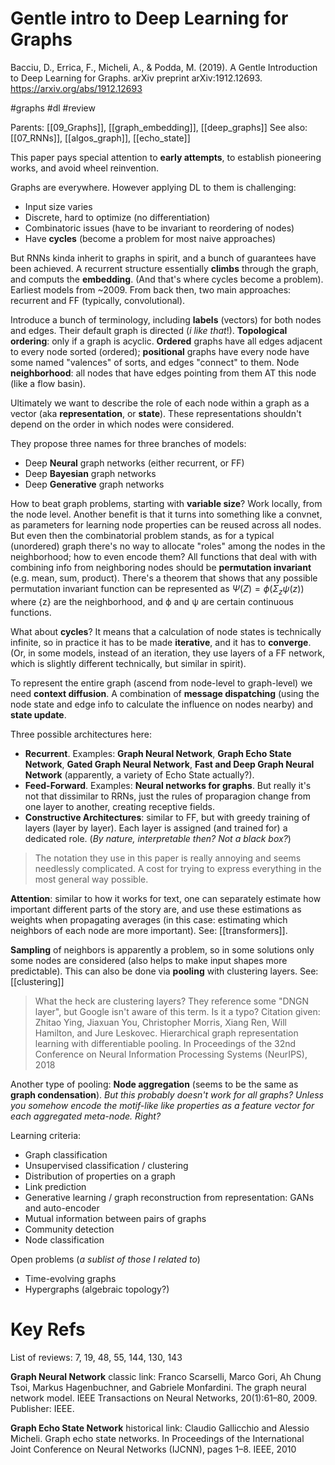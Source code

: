# Gentle intro to Deep Learning for Graphs

Bacciu, D., Errica, F., Micheli, A., & Podda, M. (2019). A Gentle Introduction to Deep Learning for Graphs. arXiv preprint arXiv:1912.12693.
https://arxiv.org/abs/1912.12693

#graphs #dl #review

Parents: [[09_Graphs]], [[graph_embedding]], [[deep_graphs]]
See also: [[07_RNNs]], [[algos_graph]], [[echo_state]]

This paper pays special attention to **early attempts**, to establish pioneering works, and avoid wheel reinvention.

Graphs are everywhere. However applying DL to them is challenging:
* Input size varies
* Discrete, hard to optimize (no differentiation)
* Combinatoric issues (have to be invariant to reordering of nodes)
* Have **cycles** (become a problem for most naive approaches)

But RNNs kinda inherit to graphs in spirit, and a bunch of guarantees have been achieved. A recurrent structure essentially **climbs** through the graph, and computs the **embedding**. (And that's where cycles become a problem). Earliest models from ~2009. From back then, two main approaches: recurrent and FF (typically, convolutional).

Introduce a bunch of terminology, including **labels** (vectors) for both nodes and edges. Their default graph is directed (_i like that_!). **Topological ordering**: only if a graph is acyclic. **Ordered** graphs have all edges adjacent to every node sorted (ordered); **positional** graphs have every node have some named "valences" of sorts, and edges "connect" to them. Node **neighborhood**: all nodes that have edges pointing from them AT this node (like a flow basin).

Ultimately we want to describe the role of each node within a graph as a vector (aka **representation**, or **state**). These representations shouldn't depend on the order in which nodes were considered.

They propose three names for three branches of models:
* Deep **Neural** graph networks (either recurrent, or FF)
* Deep **Bayesian** graph networks
* Deep **Generative** graph networks

How to beat graph problems, starting with **variable size**? Work locally, from the node level. Another benefit is that it turns into something like a convnet, as parameters for learning node properties can be reused across all nodes. But even then the combinatorial problem stands, as for a typical (unordered) graph there's no way to allocate "roles" among the nodes in the neighborhood; how to even encode them? All functions that deal with with combining info from neighboring nodes should be **permutation invariant** (e.g. mean, sum, product). There's a theorem that shows that any possible permutation invariant function can be represented as $Ψ(Z) = ϕ(Σ_z ψ(z))$ where {z} are the neighborhood, and ϕ and ψ are certain continuous functions.

What about **cycles**? It means that a calculation of node states is technically infinite, so in practice it has to be made **iterative**, and it has to **converge**. (Or, in some models, instead of an iteration, they use layers of a FF network, which is slightly different technically, but similar in spirit).

To represent the entire graph (ascend from node-level to graph-level) we need **context diffusion**. A combination of **message dispatching** (using the node state and edge info to calculate the influence on nodes nearby) and **state update**.

Three possible architectures here:
* **Recurrent**. Examples: **Graph Neural Network**, **Graph Echo State Network**, **Gated Graph Neural Network**, **Fast and Deep Graph Neural Network** (apparently, a variety of Echo State actually?).
* **Feed-Forward**. Examples: **Neural networks for graphs**. But really it's not that dissimilar to RRNs, just the rules of proparagion change from one layer to another, creating receptive fields.
* **Constructive Architectures**: similar to FF, but with greedy training of layers (layer by layer). Each layer is assigned (and trained for) a dedicated role. (_By nature, interpretable then? Not a black box?_)

> The notation they use in this paper is really annoying and seems needlessly complicated. A cost for trying to express everything in the most general way possible.

**Attention**: similar to how it works for text, one can separately estimate how important different parts of the story are, and use these estimations as weights when propagating averages (in this case: estimating which neighbors of each node are more  important). See: [[transformers]].

**Sampling** of neighbors is apparently a problem, so in some solutions only some nodes are considered (also helps to make input shapes more predictable). This can also be done via **pooling** with clustering layers. See: [[clustering]]

> What the heck are clustering layers? They reference some "DNGN layer", but Google isn't aware of this term. Is it a typo? Citation given: Zhitao Ying, Jiaxuan You, Christopher Morris, Xiang Ren, Will Hamilton, and Jure Leskovec. Hierarchical graph representation learning with differentiable pooling. In Proceedings of the 32nd Conference on Neural Information Processing Systems (NeurIPS), 2018

Another type of pooling: **Node aggregation** (seems to be the same as **graph condensation**). _But this probably doesn't work for all graphs? Unless you somehow encode the motif-like like properties as a feature vector for each aggregated meta-node. Right?_

Learning criteria:
* Graph classification
* Unsupervised classification / clustering
* Distribution of properties on a graph
* Link prediction
* Generative learning / graph reconstruction from representation: GANs and auto-encoder
* Mutual information between pairs of graphs
* Community detection
* Node classification

Open problems (_a sublist of those  I related to_)
* Time-evolving graphs
* Hypergraphs (algebraic topology?)

# Key Refs

List of reviews: 7, 19, 48, 55, 144, 130, 143

**Graph Neural Network** classic link:
Franco Scarselli, Marco Gori, Ah Chung Tsoi, Markus Hagenbuchner, and
Gabriele Monfardini. The graph neural network model. IEEE Transactions on Neural Networks, 20(1):61–80, 2009. Publisher: IEEE.

**Graph Echo State Network** historical link:
Claudio Gallicchio and Alessio Micheli. Graph echo state networks. In
Proceedings of the International Joint Conference on Neural Networks
(IJCNN), pages 1–8. IEEE, 2010